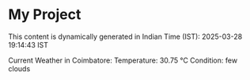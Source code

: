 # My Project

This content is dynamically generated in Indian Time (IST): 2025-03-28 19:14:43 IST


Current Weather in Coimbatore:
Temperature: 30.75 °C
Condition: few clouds
